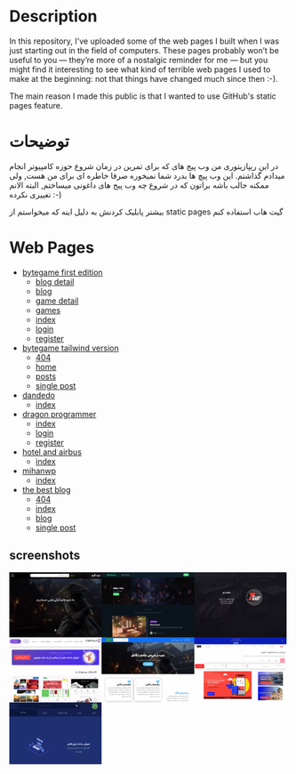 # Description
In this repository, I've uploaded some of the web pages I built when I was just starting out in the field of computers. These pages probably won’t be useful to you — they’re more of a nostalgic reminder for me — but you might find it interesting to see what kind of terrible web pages I used to make at the beginning: not that things have changed much since then :-).

The main reason I made this public is that I wanted to use GitHub's static pages feature.

# توضیحات
در این ریپازیتوری من وب پیج های که برای تمرین در زمان شروع حوزه کامپیوتر انجام میدادم گذاشتم. این وب پیچ ها بدرد شما نمیخوره صرفا خاطره ای برای من هست, ولی ممکنه جالب باشه براتون که در شروع چه وب پیج های داغونی میساختم, البته الانم تغییری نکرده :-)

بیشتر پابلیک کردنش به دلیل اینه که میخواستم از static pages گیت هاب استفاده کنم

# Web Pages
- [bytegame first edition](https://github.com/MohammadShool/old-memory-web-pages/tree/main/bytegame-first-edition)
    - [blog detail](https://mohammadshool.github.io/old-memory-web-pages/bytegame-first-edition/blog-detail.html)
    - [blog](https://mohammadshool.github.io/old-memory-web-pages/bytegame-first-edition/blog.html)
    - [game detail](https://mohammadshool.github.io/old-memory-web-pages/bytegame-first-edition/game-detail.html)
    - [games](https://mohammadshool.github.io/old-memory-web-pages/bytegame-first-edition/games.html)
    - [index](https://mohammadshool.github.io/old-memory-web-pages/bytegame-first-edition/index.html)
    - [login](https://mohammadshool.github.io/old-memory-web-pages/bytegame-first-edition/login.html)
    - [register](https://mohammadshool.github.io/old-memory-web-pages/bytegame-first-edition/register.html) 
- [bytegame tailwind version](https://github.com/MohammadShool/old-memory-web-pages/tree/main/bytegame-tailwind-version)
    - [404](https://mohammadshool.github.io/old-memory-web-pages/bytegame-tailwind-version/404.html)
    - [home](https://mohammadshool.github.io/old-memory-web-pages/bytegame-tailwind-version/front-page.html)
    - [posts](https://mohammadshool.github.io/old-memory-web-pages/bytegame-tailwind-version/index.html)
    - [single post](https://mohammadshool.github.io/old-memory-web-pages/bytegame-tailwind-version/single.html)
- [dandedo](https://github.com/MohammadShool/old-memory-web-pages/tree/main/dandedo)
    - [index](https://mohammadshool.github.io/old-memory-web-pages/dandedo/index.html)
- [dragon programmer](https://github.com/MohammadShool/old-memory-web-pages/tree/main/dragon-programmer)
    - [index](https://mohammadshool.github.io/old-memory-web-pages/dragon-programmer/index.html)
    - [login](https://mohammadshool.github.io/old-memory-web-pages/dragon-programmer/login.html)
    - [register](https://mohammadshool.github.io/old-memory-web-pages/dragon-programmer/register.html)
- [hotel and airbus](https://github.com/MohammadShool/old-memory-web-pages/tree/main/hotel-and-airbus)
    - [index](https://mohammadshool.github.io/old-memory-web-pages/hotel-and-airbus/index.html)
- [mihanwp](https://github.com/MohammadShool/old-memory-web-pages/tree/main/mihanwp)
    - [index](https://mohammadshool.github.io/old-memory-web-pages/mihanwp/index.html)
- [the best blog](https://github.com/MohammadShool/old-memory-web-pages/tree/main/the-best-blog)
    - [404](https://mohammadshool.github.io/old-memory-web-pages/the-best-blog/404.html)
    - [index](https://mohammadshool.github.io/old-memory-web-pages/the-best-blog/index.html)
    - [blog](https://mohammadshool.github.io/old-memory-web-pages/the-best-blog/blog.html)
    - [single post](https://mohammadshool.github.io/old-memory-web-pages/the-best-blog/single.html)


## screenshots
<div style="display: flex">
    <img style="width: 33%" src="./bytegame-first-edition/screenshots/index-desktop.webp" />
    <img style="width: 33%" src="./bytegame-tailwind-version/screenshots/home-desktop.webp" />
    <img style="width: 33%" src="./dandedo/screenshots/index-desktop.webp" />
</div>
<div style="display: flex">
    <img style="width: 33%" src="./mihanwp/screenshots/index-desktop.webp" />
    <img style="width: 33%" src="./the-best-blog/screenshots/index-desktop.webp" />
    <img style="width: 33%" src="./hotel-and-airbus/screenshots/screenshot.webp" />
</div>
<div style="display: flex">
    <img style="width: 33%" src="./dragon-programmer/screenshots/index-desktop.webp" />
</div>
